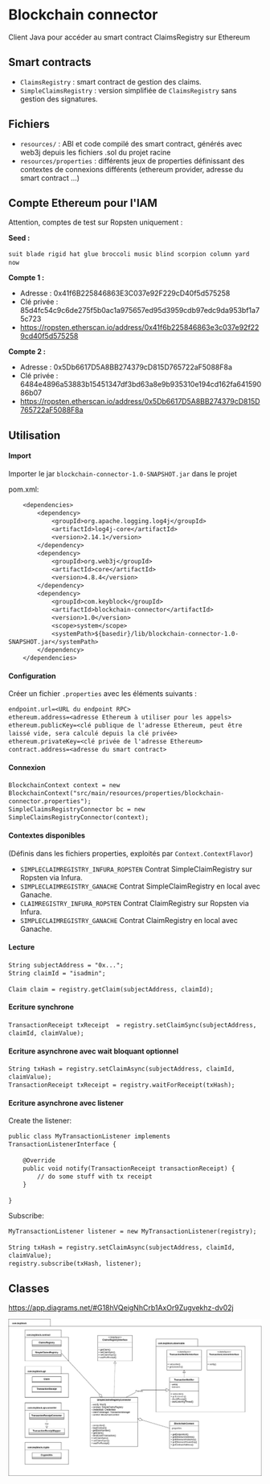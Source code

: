 # Blockchain connector

Client Java pour accéder au smart contract ClaimsRegistry sur Ethereum

## Smart contracts

- `ClaimsRegistry` : smart contract de gestion des claims.
- `SimpleClaimsRegistry` : version simplifiée de `ClaimsRegistry` sans gestion des signatures.

## Fichiers

- `resources/` : ABI et code compilé des smart contract, générés avec web3j depuis les fichiers .sol du projet racine
- `resources/properties` : différents jeux de properties définissant des contextes de connexions différents (ethereum provider, adresse du smart contract ...)

## Compte Ethereum pour l'IAM

Attention, comptes de test sur Ropsten uniquement :

**Seed :**

`suit blade rigid hat glue broccoli music blind scorpion column yard now`

**Compte 1 :**
- Adresse : 0x41f6B225846863E3C037e92F229cD40f5d575258
- Clé privée : 85d4fc54c9c6de275f5b0ac1a975657ed95d3959cdb97edc9da953bf1a75c723
- https://ropsten.etherscan.io/address/0x41f6b225846863e3c037e92f229cd40f5d575258

**Compte 2 :**
- Adresse : 0x5Db6617D5A8BB274379cD815D765722aF5088F8a
- Clé privée : 6484e4896a53883b15451347df3bd63a8e9b935310e194cd162fa64159086b07
- https://ropsten.etherscan.io/address/0x5Db6617D5A8BB274379cD815D765722aF5088F8a

## Utilisation

#### Import

Importer le jar `blockchain-connector-1.0-SNAPSHOT.jar` dans le projet

pom.xml:
```
    <dependencies>
        <dependency>
            <groupId>org.apache.logging.log4j</groupId>
            <artifactId>log4j-core</artifactId>
            <version>2.14.1</version>
        </dependency>
        <dependency>
            <groupId>org.web3j</groupId>
            <artifactId>core</artifactId>
            <version>4.8.4</version>
        </dependency>        
        <dependency>
            <groupId>com.keyblock</groupId>
            <artifactId>blockchain-connector</artifactId>
            <version>1.0</version>
            <scope>system</scope>
            <systemPath>${basedir}/lib/blockchain-connector-1.0-SNAPSHOT.jar</systemPath>
        </dependency>
    </dependencies>
```
#### Configuration

Créer un fichier `.properties` avec les éléments suivants :

```properties
endpoint.url=<URL du endpoint RPC>
ethereum.address=<adresse Ethereum à utiliser pour les appels>
ethereum.publicKey=<clé publique de l'adresse Ethereum, peut être laissé vide, sera calculé depuis la clé privée>
ethereum.privateKey=<clé privée de l'adresse Ethereum>
contract.address=<adresse du smart contract>
```

#### Connexion

```
BlockchainContext context = new BlockchainContext("src/main/resources/properties/blockchain-connector.properties");
SimpleClaimsRegistryConnector bc = new SimpleClaimsRegistryConnector(context);
```

#### Contextes disponibles

(Définis dans les fichiers properties, exploités par `Context.ContextFlavor`)

- `SIMPLECLAIMREGISTRY_INFURA_ROPSTEN` Contrat SimpleClaimRegistry sur Ropsten via Infura.
- `SIMPLECLAIMREGISTRY_GANACHE` Contrat SimpleClaimRegistry en local avec Ganache.
- `CLAIMREGISTRY_INFURA_ROPSTEN` Contrat ClaimRegistry sur Ropsten via Infura.
- `SIMPLECLAIMREGISTRY_GANACHE` Contrat ClaimRegistry en local avec Ganache.


#### Lecture
```
String subjectAddress = "0x...";
String claimId = "isadmin";

Claim claim = registry.getClaim(subjectAddress, claimId);
```

#### Ecriture synchrone

```
TransactionReceipt txReceipt  = registry.setClaimSync(subjectAddress, claimId, claimValue);
```
#### Ecriture asynchrone avec wait bloquant optionnel

```
String txHash = registry.setClaimAsync(subjectAddress, claimId, claimValue);
TransactionReceipt txReceipt = registry.waitForReceipt(txHash);
```

#### Ecriture asynchrone avec listener

Create the listener: 
```
public class MyTransactionListener implements TransactionListenerInterface {
    
    @Override
    public void notify(TransactionReceipt transactionReceipt) {
        // do some stuff with tx receipt
    }

}

```

Subscribe: 
```
MyTransactionListener listener = new MyTransactionListener(registry);

String txHash = registry.setClaimAsync(subjectAddress, claimId, claimValue);
registry.subscribe(txHash, listener);

```

## Classes

https://app.diagrams.net/#G18hVQeigNhCrb1AxOr9Zugvekhz-dv02j

![Diagramme de classes](com.keyblock.png)